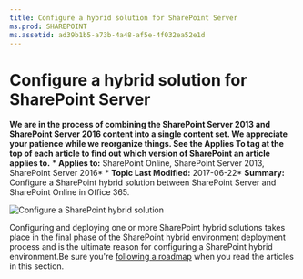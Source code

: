 ```yaml
---
title: Configure a hybrid solution for SharePoint Server
ms.prod: SHAREPOINT
ms.assetid: ad39b1b5-a73b-4a48-af5e-4f032ea52e1d
---
```



# Configure a hybrid solution for SharePoint Server
 **We are in the process of combining the SharePoint Server 2013 and SharePoint Server 2016 content into a single content set. We appreciate your patience while we reorganize things. See the Applies To tag at the top of each article to find out which version of SharePoint an article applies to.** * **Applies to:** SharePoint Online, SharePoint Server 2013, SharePoint Server 2016*  * **Topic Last Modified:** 2017-06-22* **Summary:** Configure a SharePoint hybrid solution between SharePoint Server and SharePoint Online in Office 365.
  
    
    
![Configure a SharePoint hybrid solution](images/)
  
    
    
Configuring and deploying one or more SharePoint hybrid solutions takes place in the final phase of the SharePoint hybrid environment deployment process and is the ultimate reason for configuring a SharePoint hybrid environment.Be sure you're  [following a roadmap](html/sharepoint-server-2016-hybrid-configuration-roadmaps.md) when you read the articles in this section.
